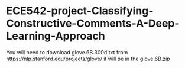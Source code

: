 # ECE542-project-Classifying-Constructive-Comments-A-Deep-Learning-Approach

You will need to download glove.6B.300d.txt from https://nlp.stanford.edu/projects/glove/ it will be in the glove.6B.zip
